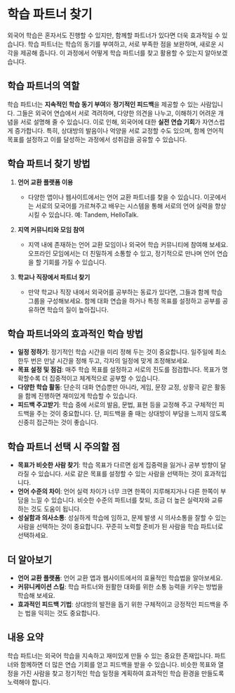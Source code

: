 # 학습 파트너 찾기

외국어 학습은 혼자서도 진행할 수 있지만, 함께할 파트너가 있다면 더욱 효과적일 수 있습니다. 학습 파트너는 학습의 동기를 부여하고, 서로 부족한 점을 보완하며, 새로운 시각을 제공해 줍니다. 이 과정에서 어떻게 학습 파트너를 찾고 활용할 수 있는지 알아보겠습니다.

## 학습 파트너의 역할

학습 파트너는 **지속적인 학습 동기 부여**와 **정기적인 피드백**을 제공할 수 있는 사람입니다. 그들은 외국어 연습에서 서로 격려하며, 다양한 의견을 나누고, 이해하기 어려운 개념을 서로 설명해 줄 수 있습니다. 이로 인해, 외국어에 대한 **실전 연습 기회**가 자연스럽게 증가합니다. 특히, 상대방의 발음이나 억양을 서로 교정할 수도 있으며, 함께 언어적 목표를 설정하고 이를 달성하는 과정에서 성취감을 공유할 수 있습니다.

## 학습 파트너 찾기 방법

1. **언어 교환 플랫폼 이용**
   - 다양한 앱이나 웹사이트에서는 언어 교환 파트너를 찾을 수 있습니다. 이곳에서는 서로의 모국어를 가르쳐주고 배우는 시스템을 통해 서로의 언어 실력을 향상시킬 수 있습니다. 예: Tandem, HelloTalk.
   
2. **지역 커뮤니티와 모임 참여**
   - 지역 내에 존재하는 언어 교환 모임이나 외국어 학습 커뮤니티에 참여해 보세요. 오프라인 모임에서는 더 친밀하게 소통할 수 있고, 정기적으로 만나며 언어 연습을 할 기회를 가질 수 있습니다.

3. **학교나 직장에서 파트너 찾기**
   - 만약 학교나 직장 내에서 외국어를 공부하는 동료가 있다면, 그들과 함께 학습 그룹을 구성해보세요. 함께 대화 연습을 하거나 특정 목표를 설정하고 공부를 공유하면 학습의 질이 높아집니다.

## 학습 파트너와의 효과적인 학습 방법

- **일정 정하기**: 정기적인 학습 시간을 미리 정해 두는 것이 중요합니다. 일주일에 최소 한두 번은 만날 시간을 정해 두고, 각자의 일정에 맞게 조정해보세요.
- **목표 설정 및 점검**: 매주 학습 목표를 설정하고 서로의 진도를 점검합니다. 목표가 명확할수록 더 집중적이고 체계적으로 공부할 수 있습니다.
- **다양한 학습 활동**: 단순히 대화 연습뿐만 아니라, 게임, 문장 교정, 상황극 같은 활동을 함께 진행하면 재미있게 학습할 수 있습니다.
- **피드백 주고받기**: 학습 중에 서로의 발음, 문법, 표현 등을 교정해 주고 구체적인 피드백을 주는 것이 중요합니다. 단, 피드백을 줄 때는 상대방이 부담을 느끼지 않도록 신중히 접근하는 것이 좋습니다.

## 학습 파트너 선택 시 주의할 점

- **목표가 비슷한 사람 찾기**: 학습 목표가 다르면 쉽게 집중력을 잃거나 공부 방향이 달라질 수 있습니다. 서로 같은 목표를 설정할 수 있는 사람을 선택하는 것이 효과적입니다.
- **언어 수준의 차이**: 언어 실력 차이가 너무 크면 한쪽이 지루해지거나 다른 한쪽이 부담을 느낄 수 있습니다. 비슷한 수준의 파트너를 찾되, 조금 더 높은 실력자와 교류하는 것도 도움이 됩니다.
- **성실함과 의사소통**: 성실하게 학습에 임하고, 문제 발생 시 의사소통을 잘할 수 있는 사람을 선택하는 것이 중요합니다. 꾸준히 노력할 준비가 된 사람을 학습 파트너로 선택하세요.

## 더 알아보기

- **언어 교환 플랫폼**: 언어 교환 앱과 웹사이트에서의 효율적인 학습법을 알아보세요.
- **커뮤니케이션 스킬**: 학습 파트너와 원활한 대화를 위한 소통 능력을 키우는 방법을 학습해 보세요.
- **효과적인 피드백 기법**: 상대방의 발전을 돕기 위한 구체적이고 긍정적인 피드백을 주는 법을 익히는 것도 중요합니다.

## 내용 요약

학습 파트너는 외국어 학습을 지속하고 재미있게 만들 수 있는 중요한 존재입니다. 파트너와 함께하면 더 많은 연습 기회를 얻고 피드백을 받을 수 있습니다. 비슷한 목표와 열정을 가진 사람을 찾고 정기적인 학습 일정을 계획하여 효과적인 학습 환경을 만들도록 노력해야 합니다.